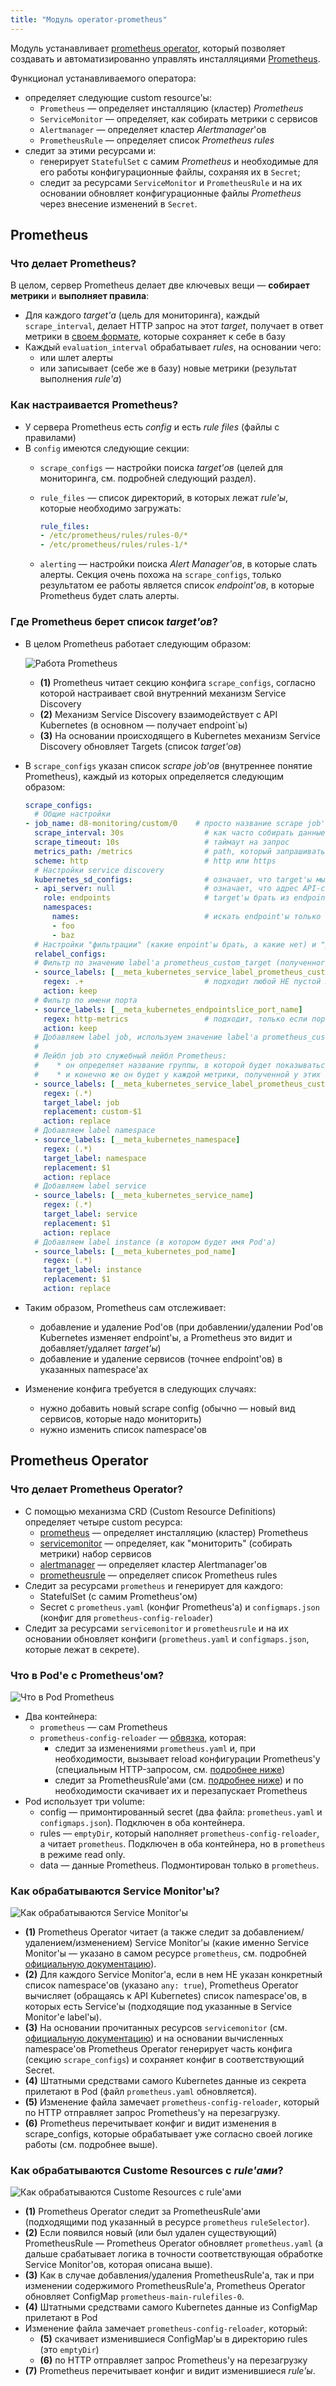 ```yaml
---
title: "Модуль operator-prometheus"
---
```


Модуль устанавливает [prometheus operator](https://github.com/coreos/prometheus-operator), который позволяет создавать и автоматизированно управлять инсталляциями [Prometheus](https://prometheus.io/).

<!-- Исходник картинок: https://docs.google.com/drawings/d/1KMgawZD4q7jEYP-_g6FvUeJUaT3edro_u6_RsI3ZVvQ/edit -->

Функционал устанавливаемого оператора:
- определяет следующие custom resource'ы:
  - `Prometheus` — определяет инсталляцию (кластер) *Prometheus*
  - `ServiceMonitor` — определяет, как собирать метрики с сервисов
  - `Alertmanager` — определяет кластер *Alertmanager*'ов
  - `PrometheusRule` — определяет список *Prometheus rules*
- следит за этими ресурсами и:
  - генерирует `StatefulSet` с самим *Prometheus* и необходимые для его работы конфигурационные файлы, сохраняя их в `Secret`;
  - следит за ресурсами `ServiceMonitor` и `PrometheusRule` и на их основании обновляет конфигурационные файлы *Prometheus* через внесение изменений в `Secret`.

## Prometheus

### Что делает Prometheus?

В целом, сервер Prometheus делает две ключевых вещи — **собирает метрики** и **выполняет правила**:
* Для каждого *target'а* (цель для мониторинга), каждый `scrape_interval`, делает HTTP запрос на этот *target*, получает в ответ метрики в [своем формате](https://github.com/prometheus/docs/blob/master/content/docs/instrumenting/exposition_formats.md#text-format-details), которые сохраняет к себе в базу
* Каждый `evaluation_interval` обрабатывает *rules*, на основании чего:
  * или шлет алерты
  * или записывает (себе же в базу) новые метрики (результат выполнения *rule'а*)

### Как настраивается Prometheus?

* У сервера Prometheus есть *config* и есть *rule files* (файлы с правилами)
* В `config` имеются следующие секции:
  * `scrape_configs` — настройки поиска *target'ов* (целей для мониторинга, см. подробней следующий раздел).
  * `rule_files` — список директорий, в которых лежат *rule'ы*, которые необходимо загружать:

    ```yaml
    rule_files:
    - /etc/prometheus/rules/rules-0/*
    - /etc/prometheus/rules/rules-1/*
    ```

  * `alerting` — настройки поиска *Alert Manager'ов*, в которые слать алерты. Секция очень похожа на `scrape_configs`, только результатом ее работы является список *endpoint'ов*, в которые Prometheus будет слать алерты.

### Где Prometheus берет список *target'ов*?

* В целом Prometheus работает следующим образом:

  ![Работа Prometheus](../../images/200-operator-prometheus/targets.png)

  * **(1)** Prometheus читает секцию конфига `scrape_configs`, согласно которой настраивает свой внутренний механизм Service Discovery
  * **(2)** Механизм Service Discovery взаимодействует с API Kubernetes (в основном — получает endpoint`ы)
  * **(3)** На основании происходящего в Kubernetes механизм Service Discovery обновляет Targets (список *target'ов*)
* В `scrape_configs` указан список *scrape job'ов* (внутреннее понятие Prometheus), каждый из которых определяется следующим образом:

  ```yaml
  scrape_configs:
    # Общие настройки
  - job_name: d8-monitoring/custom/0    # просто название scrape job'а, показывается в разделе Service Discovery
    scrape_interval: 30s                  # как часто собирать данные
    scrape_timeout: 10s                   # таймаут на запрос
    metrics_path: /metrics                # path, который запрашивать
    scheme: http                          # http или https
    # Настройки service discovery
    kubernetes_sd_configs:                # означает, что target'ы мы получаем из Kubernetes
    - api_server: null                    # означает, что адрес API-сервера использовать из переменных окружения (которые есть в каждом Pod'е)
      role: endpoints                     # target'ы брать из endpoint'ов
      namespaces:
        names:                            # искать endpoint'ы только в этих namespace'ах
        - foo
        - baz
    # Настройки "фильтрации" (какие enpoint'ы брать, а какие нет) и "релейблинга" (какие лейблы добавить или удалить, на все получаемые метрики)
    relabel_configs:
    # Фильтр по значению label'а prometheus_custom_target (полученного из связанного с endpoint'ом service'а)
    - source_labels: [__meta_kubernetes_service_label_prometheus_custom_target]
      regex: .+                           # подходит любой НЕ пустой лейбл
      action: keep
    # Фильтр по имени порта
    - source_labels: [__meta_kubernetes_endpointslice_port_name]
      regex: http-metrics                 # подходит, только если порт называется http-metrics
      action: keep
    # Добавляем label job, используем значение label'а prometheus_custom_target у service'а, к которому добавляем префикс "custom-"
    #
    # Лейбл job это служебный лейбл Prometheus:
    #    * он определяет название группы, в которой будет показываться target на странице targets
    #    * и конечно же он будет у каждой метрики, полученной у этих target'ов, чтобы можно было удобно фильтровать в rule'ах и dashboard'ах
    - source_labels: [__meta_kubernetes_service_label_prometheus_custom_target]
      regex: (.*)
      target_label: job
      replacement: custom-$1
      action: replace
    # Добавляем label namespace
    - source_labels: [__meta_kubernetes_namespace]
      regex: (.*)
      target_label: namespace
      replacement: $1
      action: replace
    # Добавляем label service
    - source_labels: [__meta_kubernetes_service_name]
      regex: (.*)
      target_label: service
      replacement: $1
      action: replace
    # Добавляем label instance (в котором будет имя Pod'а)
    - source_labels: [__meta_kubernetes_pod_name]
      regex: (.*)
      target_label: instance
      replacement: $1
      action: replace
  ```

* Таким образом, Prometheus сам отслеживает:
  * добавление и удаление Pod'ов (при добавлении/удалении Pod'ов Kubernetes изменяет endpoint'ы, а Prometheus это видит и добавляет/удаляет *target'ы*)
  * добавление и удаление сервисов (точнее endpoint'ов) в указанных namespace'ах
* Изменение конфига требуется в следующих случаях:
  * нужно добавить новый scrape config (обычно — новый вид сервисов, которые надо мониторить)
  * нужно изменить список namespace'ов

## Prometheus Operator

### Что делает Prometheus Operator?

* С помощью механизма CRD (Custom Resource Definitions) определяет четыре custom ресурса:
  * [prometheus](https://github.com/coreos/prometheus-operator/blob/master/Documentation/api.md#prometheus) — определяет инсталляцию (кластер) Prometheus
  * [servicemonitor](https://github.com/coreos/prometheus-operator/blob/master/Documentation/api.md#servicemonitor) — определяет, как "мониторить" (собирать метрики) набор сервисов
  * [alertmanager](https://github.com/coreos/prometheus-operator/blob/master/Documentation/api.md#alertmanager) — определяет кластер Alertmanager'ов
  * [prometheusrule](https://github.com/coreos/prometheus-operator/blob/master/Documentation/api.md#prometheusrule) — определяет список Prometheus rules
* Следит за ресурсами `prometheus` и генерирует для каждого:
  * StatefulSet (с самим Prometheus'ом)
  * Secret с `prometheus.yaml` (конфиг Prometheus'а) и `configmaps.json` (конфиг для `prometheus-config-reloader`)
* Следит за ресурсами `servicemonitor` и `prometheusrule` и на их основании обновляет конфиги (`prometheus.yaml` и `configmaps.json`, которые лежат в секрете).

### Что в Pod'е с Prometheus'ом?

![Что в Pod Prometheus](../../images/200-operator-prometheus/pod.png)

* Два контейнера:
  * `prometheus` — сам Prometheus
  * `prometheus-config-reloader` — [обвязка](https://github.com/coreos/prometheus-operator/tree/master/cmd/prometheus-config-reloader), которая:
    * следит за изменениями `prometheus.yaml` и, при необходимости, вызывает reload конфигурации Prometheus'у (специальным HTTP-запросом, см. [подробнее ниже](#как-обрабатываются-service-monitorы))
    * следит за PrometheusRule'ами (см. [подробнее ниже](#как-обрабатываются-custome-resources-с-ruleами)) и по необходимости скачивает их и перезапускает Prometheus
* Pod использует три volume:
  * config — примонтированный secret (два файла: `prometheus.yaml` и `configmaps.json`). Подключен в оба контейнера.
  * rules — `emptyDir`, который наполняет `prometheus-config-reloader`, а читает `prometheus`. Подключен в оба контейнера, но в `prometheus` в режиме read only.
  * data — данные Prometheus. Подмонтирован только в `prometheus`.

### Как обрабатываются Service Monitor'ы?

![Как обрабатываются Service Monitor'ы](../../images/200-operator-prometheus/servicemonitors.png)

* **(1)** Prometheus Operator читает (а также следит за добавлением/удалением/изменением) Service Monitor'ы (какие именно Service Monitor'ы — указано в самом ресурсе `prometheus`, см. подробней [официальную документацию](https://github.com/coreos/prometheus-operator/blob/master/Documentation/api.md#prometheusspec)).
* **(2)** Для каждого Service Monitor'а, если в нем НЕ указан конкретный список namespace'ов (указано `any: true`), Prometheus Operator вычисляет (обращаясь к API Kubernetes) список namespace'ов, в которых есть Service'ы (подходящие под указанные в Service Monitor'е label'ы).
* **(3)** На основании прочитанных ресурсов `servicemonitor` (см. [официальную документацию](https://github.com/coreos/prometheus-operator/blob/master/Documentation/api.md#servicemonitorspec)) и на основании вычисленных namespace'ов Prometheus Operator генерирует часть конфига (секцию `scrape_configs`) и сохраняет конфиг в соответствующий Secret.
* **(4)** Штатными средствами самого Kubernetes данные из секрета прилетают в Pod (файл `prometheus.yaml` обновляется).
* **(5)** Изменение файла замечает `prometheus-config-reloader`, который по HTTP отправляет запрос Prometheus'у на перезагрузку.
* **(6)** Prometheus перечитывает конфиг и видит изменения в scrape_configs, которые обрабатывает уже согласно своей логике работы (см. подробнее выше).

### Как обрабатываются Custome Resources с *rule'ами*?

![Как обрабатываются Custome Resources с rule'ами](../../images/200-operator-prometheus/rules.png)

* **(1)** Prometheus Operator следит за PrometheusRule'ами (подходящими под указанный в ресурсе `prometheus` `ruleSelector`).
* **(2)** Если появился новый (или был удален существующий) PrometheusRule — Prometheus Operator обновляет `prometheus.yaml` (а дальше срабатывает логика в точности соответствующая обработке Service Monitor'ов, которая описана выше).
* **(3)** Как в случае добавления/удаления PrometheusRule'а, так и при изменении содержимого PrometheusRule'а, Prometheus Operator обновляет ConfigMap `prometheus-main-rulefiles-0`.
* **(4)** Штатными средствами самого Kubernetes данные из ConfigMap прилетают в Pod
* Изменение файла замечает `prometheus-config-reloader`, который:
  * **(5)** скачивает изменившиеся ConfigMap'ы в директорию rules (это `emptyDir`)
  * **(6)** по HTTP отправляет запрос Prometheus'у на перезагрузку
* **(7)** Prometheus перечитывает конфиг и видит изменившиеся *rule'ы*.
